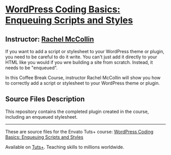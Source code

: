 # [WordPress Coding Basics: Enqueuing Scripts and Styles][published url]
## Instructor: [Rachel McCollin][instructor url]


If you want to add a script or stylesheet to your WordPress theme or plugin, you need to be careful to do it write. You can't just add it directly to your HTML like you would if you wre building a site from scratch. Instead, it needs to be "enqueued".

In this Coffee Break Course, instructor Rachel McCollin will show you how to correctly add a script or stylesheet to your WordPress theme or plugin. 


## Source Files Description


This repository contains the completed plugin created in the course, including an enqueued stylesheet.

------

These are source files for the Envato Tuts+ course: [WordPress Coding Basics: Enqueuing Scripts and Styles][published url]

Available on [Tuts+](https://tutsplus.com). Teaching skills to millions worldwide.

[published url]: https://code.tutsplus.com/courses/wordpress-coding-basics-enqueuing-scripts-and-styles
[instructor url]: https://tutsplus.com/authors/rachel-mccollin
